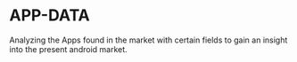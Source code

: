 # APP-DATA
Analyzing the Apps found in the market with certain fields to gain an insight into the present android market.
